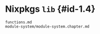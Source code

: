 # Nixpkgs `lib` {#id-1.4}

```{=include=} chapters
functions.md
module-system/module-system.chapter.md
```
